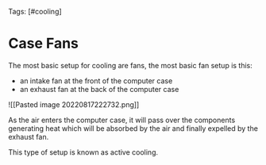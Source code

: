 Tags: [#cooling]

# Case Fans

The most basic setup for cooling are fans, the most basic fan setup is this:

- an intake fan at the front of the computer case
- an exhaust fan at the back of the computer case

![[Pasted image 20220817222732.png]]

As the air enters the computer case, it will pass over the components generating heat which will be absorbed by the air and finally expelled by the exhaust fan.

This type of setup is known as active cooling.
